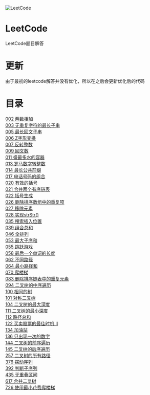 ![LeetCode](https://timgsa.baidu.com/timg?image&quality=80&size=b9999_10000&sec=1533671877942&di=b9dae09be4cda52750ebc48f16f98696&imgtype=0&src=http%3A%2F%2Fpic1.zhimg.com%2Fv2-0c435ab948b151fd834be55f80a09794_r.jpg)
# LeetCode
LeetCode题目解答
# 更新
由于最初的leetcode解答并没有优化，所以在之后会更新优化后的代码
# 目录

[002 两数相加](https://github.com/Gavinee/Leetcode/blob/master/002%20%E4%B8%A4%E6%95%B0%E7%9B%B8%E5%8A%A0.py)<br>
[003 无重复字符的最长子串](https://github.com/Gavinee/Leetcode/blob/master/003%20%20%E6%97%A0%E9%87%8D%E5%A4%8D%E5%AD%97%E7%AC%A6%E7%9A%84%E6%9C%80%E9%95%BF%E5%AD%90%E4%B8%B2.py)<br>
[005 最长回文子串](https://github.com/Gavinee/Leetcode/blob/master/005%20%20%E6%9C%80%E9%95%BF%E5%9B%9E%E6%96%87%E5%AD%90%E4%B8%B2.py)<br>
[006 Z字形变换](https://github.com/Gavinee/Leetcode/blob/master/006%20%20Z%E5%AD%97%E5%BD%A2%E5%8F%98%E6%8D%A2.py)<br>
[007 反转整数](https://github.com/Gavinee/Leetcode/blob/master/007%20%20%E5%8F%8D%E8%BD%AC%E6%95%B4%E6%95%B0.py)<br>
[009 回文数](https://github.com/Gavinee/Leetcode/blob/master/009%20%20%E5%9B%9E%E6%96%87%E6%95%B0.py)<br>
[011 盛最多水的容器](https://github.com/Gavinee/Leetcode/blob/master/011%20%20%E7%9B%9B%E6%9C%80%E5%A4%9A%E6%B0%B4%E7%9A%84%E5%AE%B9%E5%99%A8.py)<br>
[013 罗马数字转整数](https://github.com/Gavinee/Leetcode/blob/master/013%20%20%E7%BD%97%E9%A9%AC%E6%95%B0%E5%AD%97%E8%BD%AC%E6%95%B4%E6%95%B0.py)<br>
[014 最长公共前缀](https://github.com/Gavinee/Leetcode/blob/master/014%20%20%E6%9C%80%E9%95%BF%E5%85%AC%E5%85%B1%E5%89%8D%E7%BC%80.py)<br>
[017 电话号码的组合](https://github.com/Gavinee/Leetcode/blob/master/017%20%20%E7%94%B5%E8%AF%9D%E5%8F%B7%E7%A0%81%E7%9A%84%E7%BB%84%E5%90%88.py)<br>
[020 有效的括号](https://github.com/Gavinee/Leetcode/blob/master/020%20%20%E6%9C%89%E6%95%88%E7%9A%84%E6%8B%AC%E5%8F%B7.py)<br>
[021 合并两个有序链表](https://github.com/Gavinee/Leetcode/blob/master/021%20%20%E5%90%88%E5%B9%B6%E4%B8%A4%E4%B8%AA%E6%9C%89%E5%BA%8F%E9%93%BE%E8%A1%A8.py)<br>
[022 括号生成](https://github.com/Gavinee/Leetcode/blob/master/022%20%20%E6%8B%AC%E5%8F%B7%E7%94%9F%E6%88%90.py)<br>
[026 删除排序数组中的重复项](https://github.com/Gavinee/Leetcode/blob/master/026%20%20%E5%88%A0%E9%99%A4%E6%8E%92%E5%BA%8F%E6%95%B0%E7%BB%84%E4%B8%AD%E7%9A%84%E9%87%8D%E5%A4%8D%E9%A1%B9.py)<br>
[027 移除元素](https://github.com/Gavinee/Leetcode/blob/master/027%20%20%E7%A7%BB%E9%99%A4%E5%85%83%E7%B4%A0.py)<br>
[028 实现strStr()](https://github.com/Gavinee/Leetcode/blob/master/028%20%20%E5%AE%9E%E7%8E%B0strStr().py)<br>
[035 搜索插入位置](https://github.com/Gavinee/Leetcode/blob/master/035%20%20%E6%90%9C%E7%B4%A2%E6%8F%92%E5%85%A5%E4%BD%8D%E7%BD%AE.py)<br>
[039 组合总和](https://github.com/Gavinee/Leetcode/blob/master/039%20%20%E7%BB%84%E5%90%88%E6%80%BB%E5%92%8C.py)<br>
[046 全排列](https://github.com/Gavinee/Leetcode/blob/master/046%20%20%E5%85%A8%E6%8E%92%E5%88%97.py)<br>
[053 最大子序和](https://github.com/Gavinee/Leetcode/blob/master/053%20%20%E6%9C%80%E5%A4%A7%E5%AD%90%E5%BA%8F%E5%92%8C.py)<br>
[055 跳跃游戏](https://github.com/Gavinee/Leetcode/blob/master/055%20%20%E8%B7%B3%E8%B7%83%E6%B8%B8%E6%88%8F.py)<br>
[058 最后一个单词的长度](https://github.com/Gavinee/Leetcode/blob/master/058%20%20%E6%9C%80%E5%90%8E%E4%B8%80%E4%B8%AA%E5%8D%95%E8%AF%8D%E7%9A%84%E9%95%BF%E5%BA%A6.py)<br>
[062 不同路径](https://github.com/Gavinee/Leetcode/blob/master/062%20%20%E4%B8%8D%E5%90%8C%E8%B7%AF%E5%BE%84.py)<br>
[064 最小路径和](https://github.com/Gavinee/Leetcode/blob/master/064%20%20%E6%9C%80%E5%B0%8F%E8%B7%AF%E5%BE%84%E5%92%8C.py)<br>
[070 爬楼梯](https://github.com/Gavinee/Leetcode/blob/master/070%20%20%E7%88%AC%E6%A5%BC%E6%A2%AF.py)<br>
[083 删除排序链表中的重复元素](https://github.com/Gavinee/Leetcode/blob/master/083%20%20%E5%88%A0%E9%99%A4%E6%8E%92%E5%BA%8F%E9%93%BE%E8%A1%A8%E4%B8%AD%E7%9A%84%E9%87%8D%E5%A4%8D%E5%85%83%E7%B4%A0.py)<br>
[094 二叉树的中序遍历](https://github.com/Gavinee/Leetcode/blob/master/094%20%20%E4%BA%8C%E5%8F%89%E6%A0%91%E7%9A%84%E4%B8%AD%E5%BA%8F%E9%81%8D%E5%8E%86.py)<br>
[100 相同的树](https://github.com/Gavinee/Leetcode/blob/master/100%20%20%E7%9B%B8%E5%90%8C%E7%9A%84%E6%A0%91.py)<br>
[101 对称二叉树](https://github.com/Gavinee/Leetcode/blob/master/101%20%20%E5%AF%B9%E7%A7%B0%E4%BA%8C%E5%8F%89%E6%A0%91.py)<br>
[104 二叉树的最大深度](https://github.com/Gavinee/Leetcode/blob/master/104%20%20%E4%BA%8C%E5%8F%89%E6%A0%91%E7%9A%84%E6%9C%80%E5%A4%A7%E6%B7%B1%E5%BA%A6.py)<br>
[111 二叉树的最小深度](https://github.com/Gavinee/Leetcode/blob/master/111%20%20%E4%BA%8C%E5%8F%89%E6%A0%91%E7%9A%84%E6%9C%80%E5%B0%8F%E6%B7%B1%E5%BA%A6.py)<br>
[112 路径总和](https://github.com/Gavinee/Leetcode/blob/master/112%20%20%E8%B7%AF%E5%BE%84%E6%80%BB%E5%92%8C.py)<br>
[122 买卖股票的最佳时机 II](https://github.com/Gavinee/Leetcode/blob/master/122%20%20%E4%B9%B0%E5%8D%96%E8%82%A1%E7%A5%A8%E7%9A%84%E6%9C%80%E4%BD%B3%E6%97%B6%E6%9C%BA%20II.py)<br>
[134 加油站](https://github.com/Gavinee/Leetcode/blob/master/134%20%20%E5%8A%A0%E6%B2%B9%E7%AB%99.py)<br>
[136 只出现一次的数字](https://github.com/Gavinee/Leetcode/blob/master/136%20%20%E5%8F%AA%E5%87%BA%E7%8E%B0%E4%B8%80%E6%AC%A1%E7%9A%84%E6%95%B0%E5%AD%97.py)<br>
[144 二叉树的前序遍历](https://github.com/Gavinee/Leetcode/blob/master/144%20%20%E4%BA%8C%E5%8F%89%E6%A0%91%E7%9A%84%E5%89%8D%E5%BA%8F%E9%81%8D%E5%8E%86.py)<br>
[145 二叉树的后序遍历](https://github.com/Gavinee/Leetcode/blob/master/145%20%20%E4%BA%8C%E5%8F%89%E6%A0%91%E7%9A%84%E5%90%8E%E5%BA%8F%E9%81%8D%E5%8E%86.py)<br>
[257 二叉树的所有路径](https://github.com/Gavinee/Leetcode/blob/master/257%20%20%E4%BA%8C%E5%8F%89%E6%A0%91%E7%9A%84%E6%89%80%E6%9C%89%E8%B7%AF%E5%BE%84.py)<br>
[376 摆动序列](https://github.com/Gavinee/Leetcode/blob/master/376%20%20%E6%91%86%E5%8A%A8%E5%BA%8F%E5%88%97.py)<br>
[392 判断子序列](https://github.com/Gavinee/Leetcode/blob/master/392%20%20%E5%88%A4%E6%96%AD%E5%AD%90%E5%BA%8F%E5%88%97.py)<br>
[435 无重叠区间](https://github.com/Gavinee/Leetcode/blob/master/435%20%20%E6%97%A0%E9%87%8D%E5%8F%A0%E5%8C%BA%E9%97%B4.py)<br>
[617 合并二叉树](https://github.com/Gavinee/Leetcode/blob/master/617%20%20%E5%90%88%E5%B9%B6%E4%BA%8C%E5%8F%89%E6%A0%91.py)<br>
[726 使用最小花费爬楼梯](https://github.com/Gavinee/Leetcode/blob/master/746%20%20%E4%BD%BF%E7%94%A8%E6%9C%80%E5%B0%8F%E8%8A%B1%E8%B4%B9%E7%88%AC%E6%A5%BC%E6%A2%AF.py)<br>


